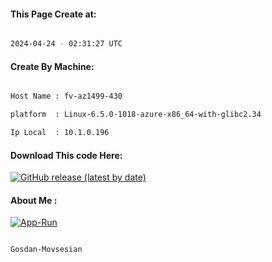 
   
#### This Page Create at:

```bash

2024-04-24 - 02:31:27 UTC

```

#### Create By Machine:

```bash

Host Name : fv-az1499-430

platform  : Linux-6.5.0-1018-azure-x86_64-with-glibc2.34

Ip Local  : 10.1.0.196

```
#### Download This code Here:

[![GitHub release (latest by date)](https://img.shields.io/github/v/release/Gosdan-Movsesian/Gosdan?style=for-the-badge&label=Download)](https://github.com/Gosdan-Movsesian/Gosdan/releases) 

</p> 

#### About Me :

[![App-Run](https://github.com/Gosdan-Movsesian/Gosdan/actions/workflows/App-Run.yml/badge.svg)](https://github.com/Gosdan-Movsesian/Gosdan/actions/workflows/App-Run.yml)

```bash

Gosdan-Movsesian

```

